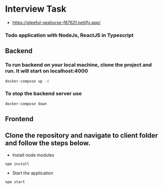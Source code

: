 # Interview Task

- https://gleeful-seahorse-f8762f.netlify.app/
### Todo application with NodeJs, ReactJS in Typescript

## Backend
### To run backend on your local machine, clone the project and run. It will start on localhost:4000
```zsh
docker-compose up -d
```

### To stop the backend server use
```zsh
docker-compose down
```

## Frontend

## Clone the repository and navigate to client folder and follow the steps below.

- Install node modules
```shell
npm install
```

- Start the application

```shell
npm start
```
